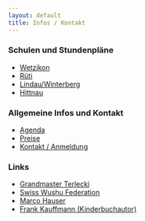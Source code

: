```yaml
---
layout: default
title: Infos / Kontakt
---
```

### Schulen und Stundenpläne
<ul class="small-block-grid-1 medium-block-grid-2 large-block-grid-3">
<li><a href="/infos-kontakt/wetzikon/" class="button-contact-place">Wetzikon</a></li>
<li><a href="/infos-kontakt/rueti/" class="button-contact-place">Rüti</a></li>
<li><a href="/infos-kontakt/tagelswangen/" class="button-contact-place">Lindau/Winterberg</a></li>
<li><a href="/infos-kontakt/hittnau/" class="button-contact-place">Hittnau</a></li>
</ul>

### Allgemeine Infos und Kontakt
<ul class="small-block-grid-1 medium-block-grid-2 large-block-grid-3">
<li><a target="_blank" href="http://www.wu-shu.ch/images/agenda.jpg" class="button-contact-info">Agenda</a></li>
<li><a href="/infos-kontakt/preise/" class="button-contact-info">Preise</a></li>
<li><a href="/infos-kontakt/kontakt-anmeldung/" class="button-contact-info">Kontakt / Anmeldung</a></li>
</ul>

### Links
<ul class="small-block-grid-1 medium-block-grid-2 large-block-grid-3">
<li><a target="_blank" href="http://www.kungfubc.com/" class="button-contact-place">Grandmaster Terlecki</a></li>
<li><a target="_blank" href="http://www.swisswushu.ch/" class="button-contact-place">Swiss Wushu Federation</a></li>
<li><a target="_blank" href="http://www.marcohauser.com/" class="button-contact-place">Marco Hauser</a></li>
<li><a target="_blank" href="https://www.frankkauffmann.ch/" class="button-contact-place">Frank Kauffmann (Kinderbuchautor)</a></li>
</ul>